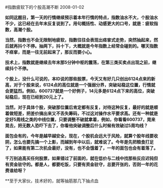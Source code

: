 #指数疲软下的个股高潮不断
2008-01-02

**如同这题目，第一天的行情继续预示着本年行情的特点，指数油水不大，个股油水不少，这已经在去年末反复说到了。用句概括性、动感更大的口号，就是：疲软指数，高潮个股。**
 
**当然，指数也不会无限制地疲软，指数往往会表现出痉挛式走势，突然抽起来，然后就再抖个不停。抽两下，抖十下，大概就是今年指数上经常会碰到的。哪天指数不痉挛，而是一往无前起来了，那反而要小心。**
 
**技术上，指数就是继续去年末那5分钟中枢的震荡，在第三类买卖点出现之前，继续抖个不停。**
 
**个股上，没什么可说的，本ID说的那些股票，今天又有好几只创出6124点来的新高，对于个股来说，6124点的高位就是一个强弱分界，突破站稳这位置，行情就会更猛烈。例如，600737就是一个好例子，14元多是6124点下来的高位，突破站稳后，现在已经到20元上了。**
 
**当然，对于具体个股，突破那位置后肯定都有反复，对待这种反复，最好的就是顺着做短差，把差价搞出来又不丢失筹码，不过这对操作水平要求高。还有一种就是定好5周线之类的中线位置，只要调整不破就拿着，例如，你看看600737，晃来晃去，把无数人恐吓下去了，你看他突破调整后什么时候有效破过5周均线？**
 
**面包会有的，今年是越早越安全，现在，个股机会远大于风险，就算个股年线要收阴，怎么也要先搞一个上影，而越到年中以后，就难说了。今年是先把粮食打足了，如果能有第二次机会最好，没有，也不会饿着了，一年的面包也会有着落了。**
 
**千万别追高买任何股票，如果错过了前面的，就在低价与二线中找那些反应迟钝但有资金驻守的。都是人，都要吃饭，只要有资金驻守，总要开张的，否则一年的花费谁给呀？**
 
**至于大家伙，技术好的，就等抽筋那几下抽点血